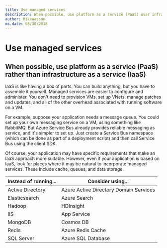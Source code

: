 ```yaml
---
title: Use managed services
description: When possible, use platform as a service (PaaS) over infrastructure as a service (IaaS)
author: MikeWasson
ms.date: 08/30/2018
---
```


# Use managed services

## When possible, use platform as a service (PaaS) rather than infrastructure as a service (IaaS)

IaaS is like having a box of parts. You can build anything, but you have to assemble it yourself. Managed services are easier to configure and administer. You don't need to provision VMs, set up VNets, manage patches and updates, and all of the other overhead associated with running software on a VM.

For example, suppose your application needs a message queue. You could set up your own messaging service on a VM, using something like RabbitMQ. But Azure Service Bus already provides reliable messaging as service, and it's simpler to set up. Just create a Service Bus namespace (which can be done as part of a deployment script) and then call Service Bus using the client SDK. 

Of course, your application may have specific requirements that make an IaaS approach more suitable. However, even if your application is based on IaaS, look for places where it may be natural to incorporate managed services. These include cache, queues, and data storage.

| Instead of running... | Consider using... |
|-----------------------|-------------|
| Active Directory | Azure Active Directory Domain Services |
| Elasticsearch | Azure Search |
| Hadoop | HDInsight |
| IIS | App Service |
| MongoDB | Cosmos DB |
| Redis | Azure Redis Cache |
| SQL Server | Azure SQL Database |


